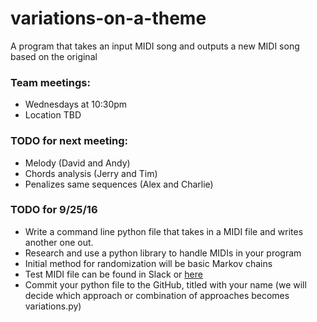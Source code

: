 # variations-on-a-theme
A program that takes an input MIDI song and outputs a new MIDI song based on the original

### Team meetings:  
* Wednesdays at 10:30pm  
* Location TBD

### TODO for next meeting:
* Melody (David and Andy)
* Chords analysis (Jerry and Tim)
* Penalizes same sequences (Alex and Charlie)

### TODO for 9/25/16
* Write a command line python file that takes in a MIDI file and writes another one out.
* Research and use a python library to handle MIDIs in your program
* Initial method for randomization will be basic Markov chains
* Test MIDI file can be found in Slack or  [here](https://cs196fall16students.slack.com/files/jerryl3698/F2CV7AYE4/mary_had_a_little_lamb.mid)
* Commit your python file to the GitHub, titled with your name (we will decide which approach or combination of approaches becomes variations.py)
